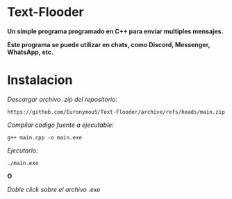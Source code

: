 # Text-Flooder
**Un simple programa programado en C++ para enviar multiples mensajes.**

**Este programa se puede utilizar en chats, como Discord, Messenger, WhatsApp, etc.**

# Instalacion

*Descargar archivo .zip del repositorio:*

```
https://github.com/Euronymou5/Text-Flooder/archive/refs/heads/main.zip
```

*Compilar codigo fuente a ejecutable:*

```
g++ main.cpp -o main.exe
```

*Ejecutarlo:*

```
./main.exe
```

**O**

*Doble click sobre el archivo .exe*
